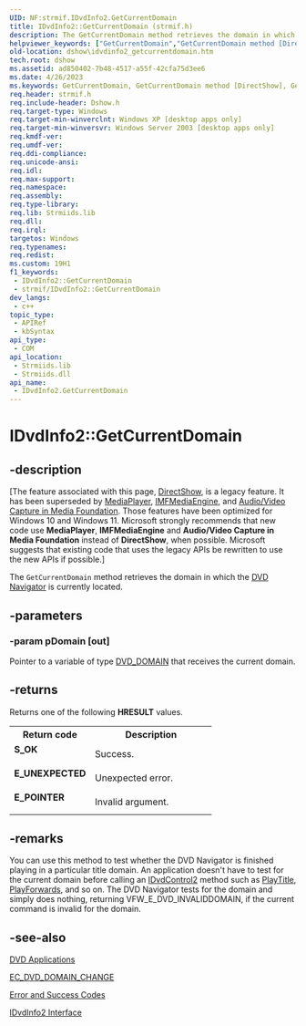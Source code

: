 ```yaml
---
UID: NF:strmif.IDvdInfo2.GetCurrentDomain
title: IDvdInfo2::GetCurrentDomain (strmif.h)
description: The GetCurrentDomain method retrieves the domain in which the DVD Navigator is currently located.
helpviewer_keywords: ["GetCurrentDomain","GetCurrentDomain method [DirectShow]","GetCurrentDomain method [DirectShow]","IDvdInfo2 interface","IDvdInfo2 interface [DirectShow]","GetCurrentDomain method","IDvdInfo2.GetCurrentDomain","IDvdInfo2::GetCurrentDomain","IDvdInfo2GetCurrentDomain","dshow.idvdinfo2_getcurrentdomain","strmif/IDvdInfo2::GetCurrentDomain"]
old-location: dshow\idvdinfo2_getcurrentdomain.htm
tech.root: dshow
ms.assetid: ad850402-7b48-4517-a55f-42cfa75d3ee6
ms.date: 4/26/2023
ms.keywords: GetCurrentDomain, GetCurrentDomain method [DirectShow], GetCurrentDomain method [DirectShow],IDvdInfo2 interface, IDvdInfo2 interface [DirectShow],GetCurrentDomain method, IDvdInfo2.GetCurrentDomain, IDvdInfo2::GetCurrentDomain, IDvdInfo2GetCurrentDomain, dshow.idvdinfo2_getcurrentdomain, strmif/IDvdInfo2::GetCurrentDomain
req.header: strmif.h
req.include-header: Dshow.h
req.target-type: Windows
req.target-min-winverclnt: Windows XP [desktop apps only]
req.target-min-winversvr: Windows Server 2003 [desktop apps only]
req.kmdf-ver: 
req.umdf-ver: 
req.ddi-compliance: 
req.unicode-ansi: 
req.idl: 
req.max-support: 
req.namespace: 
req.assembly: 
req.type-library: 
req.lib: Strmiids.lib
req.dll: 
req.irql: 
targetos: Windows
req.typenames: 
req.redist: 
ms.custom: 19H1
f1_keywords:
 - IDvdInfo2::GetCurrentDomain
 - strmif/IDvdInfo2::GetCurrentDomain
dev_langs:
 - c++
topic_type:
 - APIRef
 - kbSyntax
api_type:
 - COM
api_location:
 - Strmiids.lib
 - Strmiids.dll
api_name:
 - IDvdInfo2.GetCurrentDomain
---
```


# IDvdInfo2::GetCurrentDomain


## -description

\[The feature associated with this page, [DirectShow](/windows/win32/directshow/directshow), is a legacy feature. It has been superseded by [MediaPlayer](/uwp/api/Windows.Media.Playback.MediaPlayer), [IMFMediaEngine](/windows/win32/api/mfmediaengine/nn-mfmediaengine-imfmediaengine), and [Audio/Video Capture in Media Foundation](windows/win32/medfound/audio-video-capture-in-media-foundation). Those features have been optimized for Windows 10 and Windows 11. Microsoft strongly recommends that new code use **MediaPlayer**, **IMFMediaEngine** and **Audio/Video Capture in Media Foundation** instead of **DirectShow**, when possible. Microsoft suggests that existing code that uses the legacy APIs be rewritten to use the new APIs if possible.\]

The <code>GetCurrentDomain</code> method retrieves the domain in which the <a href="/windows/desktop/DirectShow/dvd-navigator-filter">DVD Navigator</a> is currently located.

## -parameters

### -param pDomain [out]

Pointer to a variable of type <a href="/windows/desktop/api/strmif/ne-strmif-dvd_domain">DVD_DOMAIN</a> that receives the current domain.

## -returns

Returns one of the following <b>HRESULT</b> values.

<table>
<tr>
<th>Return code</th>
<th>Description</th>
</tr>
<tr>
<td width="40%">
<dl>
<dt><b>S_OK</b></dt>
</dl>
</td>
<td width="60%">
Success.

</td>
</tr>
<tr>
<td width="40%">
<dl>
<dt><b>E_UNEXPECTED</b></dt>
</dl>
</td>
<td width="60%">
Unexpected error.

</td>
</tr>
<tr>
<td width="40%">
<dl>
<dt><b>E_POINTER</b></dt>
</dl>
</td>
<td width="60%">
Invalid argument.

</td>
</tr>
</table>

## -remarks

You can use this method to test whether the DVD Navigator is finished playing in a particular title domain. An application doesn't have to test for the current domain before calling an <a href="/windows/desktop/api/strmif/nn-strmif-idvdcontrol2">IDvdControl2</a> method such as <a href="/windows/desktop/api/strmif/nf-strmif-idvdcontrol2-playtitle">PlayTitle</a>, <a href="/windows/desktop/api/strmif/nf-strmif-idvdcontrol2-playforwards">PlayForwards</a>, and so on. The DVD Navigator tests for the domain and simply does nothing, returning VFW_E_DVD_INVALIDDOMAIN, if the current command is invalid for the domain.

## -see-also

<a href="/windows/desktop/DirectShow/dvd-applications">DVD Applications</a>



<a href="/windows/desktop/DirectShow/ec-dvd-domain-change">EC_DVD_DOMAIN_CHANGE</a>



<a href="/windows/desktop/DirectShow/error-and-success-codes">Error and Success Codes</a>



<a href="/windows/desktop/api/strmif/nn-strmif-idvdinfo2">IDvdInfo2 Interface</a>